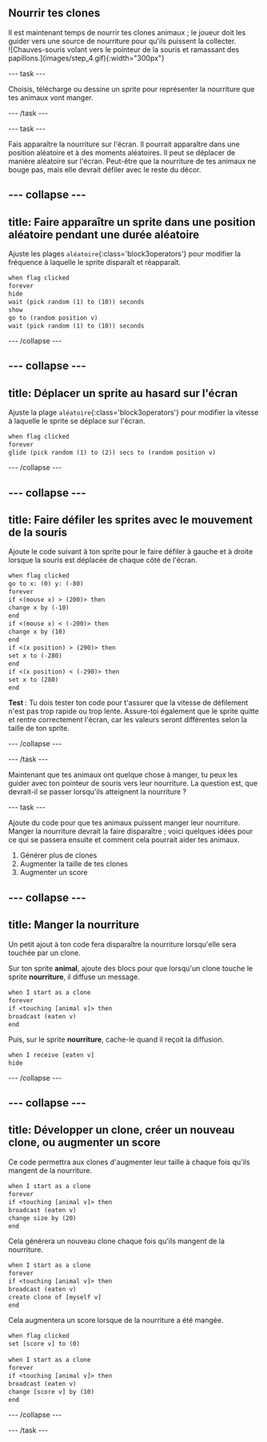 ## Nourrir tes clones

<div style="display: flex; flex-wrap: wrap">
<div style="flex-basis: 200px; flex-grow: 1; margin-right: 15px;">
Il est maintenant temps de nourrir tes clones animaux ; le joueur doit les guider vers une source de nourriture pour qu'ils puissent la collecter.
</div>
<div>
![Chauves-souris volant vers le pointeur de la souris et ramassant des papillons.](images/step_4.gif){:width="300px"}
</div>
</div>

--- task ---

Choisis, télécharge ou dessine un sprite pour représenter la nourriture que tes animaux vont manger.

--- /task ---

--- task ---

Fais apparaître la nourriture sur l'écran. Il pourrait apparaître dans une position aléatoire et à des moments aléatoires. Il peut se déplacer de manière aléatoire sur l'écran. Peut-être que la nourriture de tes animaux ne bouge pas, mais elle devrait défiler avec le reste du décor.

--- collapse ---
---
title: Faire apparaître un sprite dans une position aléatoire pendant une durée aléatoire
---

Ajuste les plages `aléatoire`{:class='block3operators'} pour modifier la fréquence à laquelle le sprite disparaît et réapparaît.

```blocks3
when flag clicked
forever
hide
wait (pick random (1) to (10)) seconds
show
go to (random position v)
wait (pick random (1) to (10)) seconds
```

--- /collapse ---

--- collapse ---
---
title: Déplacer un sprite au hasard sur l'écran
---

Ajuste la plage `aléatoire`{:class='block3operators'} pour modifier la vitesse à laquelle le sprite se déplace sur l'écran.

```blocks3
when flag clicked
forever
glide (pick random (1) to (2)) secs to (random position v)
```

--- /collapse ---

--- collapse ---
---
title: Faire défiler les sprites avec le mouvement de la souris
---

Ajoute le code suivant à ton sprite pour le faire défiler à gauche et à droite lorsque la souris est déplacée de chaque côté de l'écran.

```blocks3
when flag clicked
go to x: (0) y: (-80)
forever
if <(mouse x) > (200)> then
change x by (-10)
end
if <(mouse x) < (-200)> then
change x by (10)
end
if <(x position) > (290)> then
set x to (-280)
end
if <(x position) < (-290)> then
set x to (280)
end
```

**Test** : Tu dois tester ton code pour t'assurer que la vitesse de défilement n'est pas trop rapide ou trop lente. Assure-toi également que le sprite quitte et rentre correctement l'écran, car les valeurs seront différentes selon la taille de ton sprite.

--- /collapse ---

--- /task ---

Maintenant que tes animaux ont quelque chose à manger, tu peux les guider avec ton pointeur de souris vers leur nourriture. La question est, que devrait-il se passer lorsqu'ils atteignent la nourriture ?

--- task ---

Ajoute du code pour que tes animaux puissent manger leur nourriture. Manger la nourriture devrait la faire disparaître ; voici quelques idées pour ce qui se passera ensuite et comment cela pourrait aider tes animaux.

1. Générer plus de clones
1. Augmenter la taille de tes clones
1. Augmenter un score

--- collapse ---
---
title: Manger la nourriture
---

Un petit ajout à ton code fera disparaître la nourriture lorsqu'elle sera touchée par un clone.

Sur ton sprite **animal**, ajoute des blocs pour que lorsqu'un clone touche le sprite **nourriture**, il diffuse un message.

```blocks3
when I start as a clone
forever
if <touching [animal v]> then
broadcast (eaten v)
end
```

Puis, sur le sprite **nourriture**, cache-le quand il reçoit la diffusion.

```blocks3
when I receive [eaten v]
hide
```

--- /collapse ---

--- collapse ---
---
title: Développer un clone, créer un nouveau clone, ou augmenter un score
---

Ce code permettra aux clones d'augmenter leur taille à chaque fois qu'ils mangent de la nourriture.

```blocks3
when I start as a clone
forever
if <touching [animal v]> then
broadcast (eaten v)
change size by (20)
end
```

Cela générera un nouveau clone chaque fois qu'ils mangent de la nourriture.

```blocks3
when I start as a clone
forever
if <touching [animal v]> then
broadcast (eaten v)
create clone of [myself v]
end
```

Cela augmentera un score lorsque de la nourriture a été mangée.

```blocks3
when flag clicked
set [score v] to (0)

when I start as a clone
forever
if <touching [animal v]> then
broadcast (eaten v)
change [score v] by (10)
end
```
--- /collapse ---

--- /task ---

